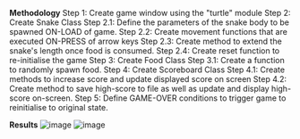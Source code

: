 **Methodology**
Step 1: Create game window using the "turtle" module
Step 2: Create Snake Class
  Step 2.1: Define the parameters of the snake body to be spawned ON-LOAD of game.
  Step 2.2: Create movement functions that are executed ON-PRESS of arrow keys
  Step 2.3: Create method to extend the snake's length once food is consumed.
  Step 2.4: Create reset function to re-initialise the game 
Step 3: Create Food Class
  Step 3.1: Create a function to randomly spawn food.
Step 4: Create Scoreboard Class
  Step 4.1: Create methods to increase score and update displayed score on screen
  Step 4.2: Create method to save high-score to file as well as update and display high-score on-screen.
Step 5: Define GAME-OVER conditions to trigger game to reinitialise to original state.

**Results**
![image](https://github.com/user-attachments/assets/1ea39546-d6b3-479b-808c-c454825a5bcb)
![image](https://github.com/user-attachments/assets/a94886b8-16e3-4929-9f78-3eb571c9e4c5)
